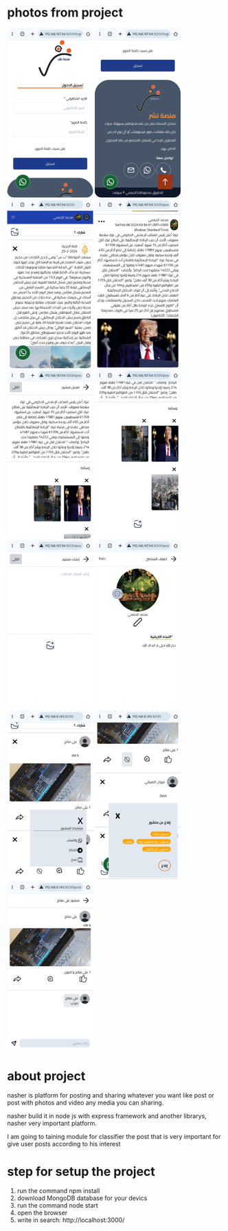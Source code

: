 # photos from project
<img src="./nashr/1739752270470-Screenshot_20250216_221753_Chrome.jpg" alt="photo of project" style="border-radius: 15px;" width="200px"/>
<img src="./nashr/1739752269718-Screenshot_20250216_221800_Chrome.jpg" alt="photo of project" style="border-radius: 15px;" width="200px"/>
<img src="./nashr/1739752264073-Screenshot_20250216_221819_Chrome.jpg" alt="photo of project" style="border-radius: 15px;" width="200px"/>
<img src="./nashr/1739752252815-Screenshot_20250216_221850_Chrome.jpg" alt="photo of project" style="border-radius: 15px;" width="200px"/>
<img src="./nashr/1739752248180-Screenshot_20250216_221900_Chrome.jpg" alt="photo of project" style="border-radius: 15px;" width="200px"/>
<img src="./nashr/1739752243759-Screenshot_20250216_221909_Chrome.jpg" alt="photo of project" style="border-radius: 15px;" width="200px"/>
<img src="./nashr/1739752243500-Screenshot_20250216_221918_Chrome.jpg" alt="photo of project" style="border-radius: 15px;" width="200px"/>
<img src="./nashr/1739752240720-Screenshot_20250216_221927_Chrome.jpg" alt="photo of project" style="border-radius: 15px;" width="200px"/>
<img src="./nashr/1740347641756-Screenshot_20250224_005330_Chrome.jpg" alt="photo of project" style="border-radius: 15px;" width="200px"/>
<img src="./nashr/1740347748321-Screenshot_20250224_005524_Chrome.jpg" alt="photo of project" style="border-radius: 15px;" width="200px"/>
<img src="./nashr/1740347749887-Screenshot_20250224_005515_Chrome.jpg" alt="photo of project" style="border-radius: 15px;" width="200px"/>

# about project
nasher is platform for posting and sharing whatever you want like post or post with photos and video any media you can sharing.

nasher build it in node js with express framework and another librarys, nasher very important platform.

I am going to taining module for classifier the post that is very important for give user posts according to his interest

# step for setup the project
1. run the command npm install
2. download MongoDB database for your devics
3. run the command node start
4. open the browser
5. write in search: http://localhost:3000/
